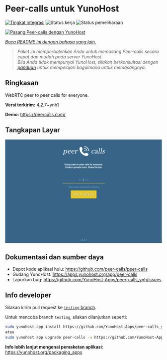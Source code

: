 <!--
N.B.: README ini dibuat secara otomatis oleh <https://github.com/YunoHost/apps/tree/master/tools/readme_generator>
Ini TIDAK boleh diedit dengan tangan.
-->

# Peer-calls untuk YunoHost

[![Tingkat integrasi](https://apps.yunohost.org/badge/integration/peer-calls)](https://ci-apps.yunohost.org/ci/apps/peer-calls/)
![Status kerja](https://apps.yunohost.org/badge/state/peer-calls)
![Status pemeliharaan](https://apps.yunohost.org/badge/maintained/peer-calls)

[![Pasang Peer-calls dengan YunoHost](https://install-app.yunohost.org/install-with-yunohost.svg)](https://install-app.yunohost.org/?app=peer-calls)

*[Baca README ini dengan bahasa yang lain.](./ALL_README.md)*

> *Paket ini memperbolehkan Anda untuk memasang Peer-calls secara cepat dan mudah pada server YunoHost.*  
> *Bila Anda tidak mempunyai YunoHost, silakan berkonsultasi dengan [panduan](https://yunohost.org/install) untuk mempelajari bagaimana untuk memasangnya.*

## Ringkasan

WebRTC peer to peer calls for everyone.

**Versi terkirim:** 4.2.7~ynh1

**Demo:** <https://peercalls.com/>

## Tangkapan Layar

![Tangkapan Layar pada Peer-calls](./doc/screenshots/screenshot.png)

## Dokumentasi dan sumber daya

- Depot kode aplikasi hulu: <https://github.com/peer-calls/peer-calls>
- Gudang YunoHost: <https://apps.yunohost.org/app/peer-calls>
- Laporkan bug: <https://github.com/YunoHost-Apps/peer-calls_ynh/issues>

## Info developer

Silakan kirim pull request ke [`testing` branch](https://github.com/YunoHost-Apps/peer-calls_ynh/tree/testing).

Untuk mencoba branch `testing`, silakan dilanjutkan seperti:

```bash
sudo yunohost app install https://github.com/YunoHost-Apps/peer-calls_ynh/tree/testing --debug
atau
sudo yunohost app upgrade peer-calls -u https://github.com/YunoHost-Apps/peer-calls_ynh/tree/testing --debug
```

**Info lebih lanjut mengenai pemaketan aplikasi:** <https://yunohost.org/packaging_apps>
